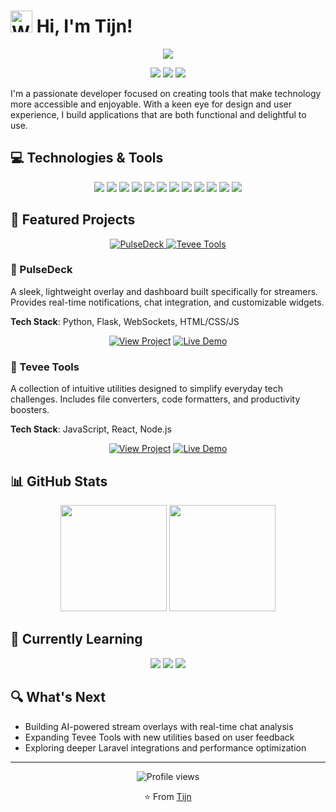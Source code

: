# <img src="https://raw.githubusercontent.com/Tarikul-Islam-Anik/Animated-Fluent-Emojis/master/Emojis/Hand%20gestures/Waving%20Hand.png" alt="Waving Hand" width="35" height="35" /> Hi, I'm Tijn!

<div align="center">
  <img src="https://readme-typing-svg.herokuapp.com?font=Fira+Code&weight=500&size=22&pause=1000&color=3584E4&center=true&vCenter=true&random=false&width=440&height=45&lines=Full-Stack+Developer;UI%2FUX+Enthusiast;Stream+Tools+Creator" />
</div>

<p align="center">
  <a href="https://linkedin.com/in/your-username"><img src="https://img.shields.io/badge/LinkedIn-0077B5?style=for-the-badge&logo=linkedin&logoColor=white" /></a>
  <a href="https://twitter.com/your-username"><img src="https://img.shields.io/badge/Twitter-1DA1F2?style=for-the-badge&logo=twitter&logoColor=white" /></a>
  <a href="https://dev.to/your-username"><img src="https://img.shields.io/badge/dev.to-0A0A0A?style=for-the-badge&logo=devdotto&logoColor=white" /></a>
</p>

I'm a passionate developer focused on creating tools that make technology more accessible and enjoyable. With a keen eye for design and user experience, I build applications that are both functional and delightful to use.

## 💻 Technologies & Tools

<p align="center">
  <img src="https://img.shields.io/badge/JavaScript-F7DF1E?style=for-the-badge&logo=javascript&logoColor=black" />
  <img src="https://img.shields.io/badge/TypeScript-007ACC?style=for-the-badge&logo=typescript&logoColor=white" />
  <img src="https://img.shields.io/badge/React-20232A?style=for-the-badge&logo=react&logoColor=61DAFB" />
  <img src="https://img.shields.io/badge/Next.js-000000?style=for-the-badge&logo=next.js&logoColor=white" />
  <img src="https://img.shields.io/badge/Node.js-43853D?style=for-the-badge&logo=node.js&logoColor=white" />
  <img src="https://img.shields.io/badge/Python-3776AB?style=for-the-badge&logo=python&logoColor=white" />
  <img src="https://img.shields.io/badge/Laravel-FF2D20?style=for-the-badge&logo=laravel&logoColor=white" />
  <img src="https://img.shields.io/badge/PHP-777BB4?style=for-the-badge&logo=php&logoColor=white" />
  <img src="https://img.shields.io/badge/Docker-2496ED?style=for-the-badge&logo=docker&logoColor=white" />
  <img src="https://img.shields.io/badge/Git-F05032?style=for-the-badge&logo=git&logoColor=white" />
  <img src="https://img.shields.io/badge/Tailwind_CSS-38B2AC?style=for-the-badge&logo=tailwind-css&logoColor=white" />
  <img src="https://img.shields.io/badge/Figma-F24E1E?style=for-the-badge&logo=figma&logoColor=white" />
</p>

## 🚀 Featured Projects

<div align="center">
  <a href="https://github.com/your-username/pulsedeck">
    <img src="https://github-readme-stats.vercel.app/api/pin/?username=your-username&repo=pulsedeck&theme=react&bg_color=1F222E&title_color=3584E4&icon_color=F8D866&hide_border=true&show_icons=true" alt="PulseDeck" />
  </a>
  <a href="https://github.com/your-username/tevee-tools">
    <img src="https://github-readme-stats.vercel.app/api/pin/?username=your-username&repo=tevee-tools&theme=react&bg_color=1F222E&title_color=F85D7F&icon_color=F8D866&hide_border=true&show_icons=true" alt="Tevee Tools" />
  </a>
</div>

### 🔹 PulseDeck

A sleek, lightweight overlay and dashboard built specifically for streamers. Provides real-time notifications, chat integration, and customizable widgets.

**Tech Stack**: Python, Flask, WebSockets, HTML/CSS/JS

<p align="center">
  <a href="https://github.com/your-username/pulsedeck"><img src="https://img.shields.io/badge/View_Project-2ea44f?style=for-the-badge" alt="View Project"></a>
  <a href="#"><img src="https://img.shields.io/badge/Live_Demo-FF0000?style=for-the-badge" alt="Live Demo"></a>
</p>

### 🔸 Tevee Tools

A collection of intuitive utilities designed to simplify everyday tech challenges. Includes file converters, code formatters, and productivity boosters.

**Tech Stack**: JavaScript, React, Node.js

<p align="center">
  <a href="https://github.com/your-username/tevee-tools"><img src="https://img.shields.io/badge/View_Project-2ea44f?style=for-the-badge" alt="View Project"></a>
  <a href="#"><img src="https://img.shields.io/badge/Live_Demo-FF0000?style=for-the-badge" alt="Live Demo"></a>
</p>

## 📊 GitHub Stats

<div align="center">
  <img src="https://github-readme-stats.vercel.app/api?username=your-username&show_icons=true&theme=react&bg_color=1F222E&title_color=3584E4&icon_color=F8D866&hide_border=true&count_private=true" height="170px" />
  <img src="https://github-readme-stats.vercel.app/api/top-langs/?username=your-username&layout=compact&theme=react&bg_color=1F222E&title_color=3584E4&icon_color=F8D866&hide_border=true" height="170px" />
</div>

## 🌱 Currently Learning

<p align="center">
  <img src="https://img.shields.io/badge/AI_Integrations-5C2D91?style=for-the-badge" />
  <img src="https://img.shields.io/badge/Framer_Motion-black?style=for-the-badge&logo=framer&logoColor=blue" />
  <img src="https://img.shields.io/badge/Advanced_Laravel-FF2D20?style=for-the-badge&logo=laravel&logoColor=white" />
</p>

## 🔍 What's Next

- Building AI-powered stream overlays with real-time chat analysis
- Expanding Tevee Tools with new utilities based on user feedback
- Exploring deeper Laravel integrations and performance optimization

---

<div align="center">
  <img src="https://komarev.com/ghpvc/?username=your-username&label=Profile%20views&color=3584E4&style=flat-square" alt="Profile views" />
</div>

<p align="center">⭐️ From <a href="https://github.com/your-username">Tijn</a></p>
